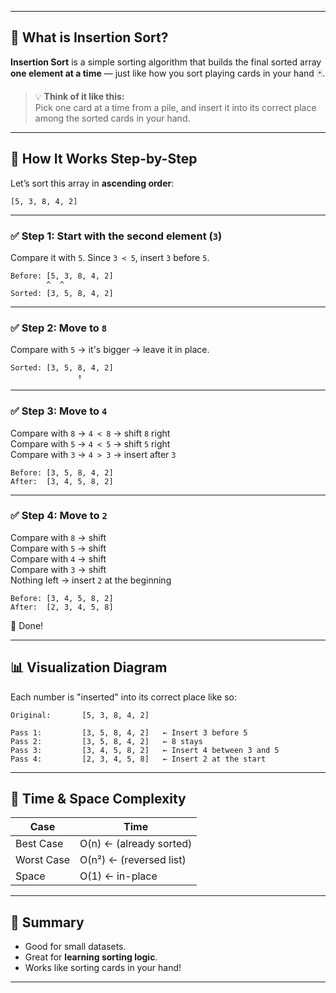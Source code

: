 
---

## 🧠 What is **Insertion Sort**?

**Insertion Sort** is a simple sorting algorithm that builds the final sorted array **one element at a time** — just like how you sort playing cards in your hand 🃏.

> 💡 **Think of it like this:**  
> Pick one card at a time from a pile, and insert it into its correct place among the sorted cards in your hand.

---

## 🎯 How It Works Step-by-Step

Let’s sort this array in **ascending order**:  
```
[5, 3, 8, 4, 2]
```

---

### ✅ Step 1: Start with the second element (`3`)
Compare it with `5`. Since `3 < 5`, insert `3` before `5`.

```
Before: [5, 3, 8, 4, 2]  
        ^  ^
Sorted: [3, 5, 8, 4, 2]
```

---

### ✅ Step 2: Move to `8`
Compare with `5` → it's bigger → leave it in place.

```
Sorted: [3, 5, 8, 4, 2]
               ↑
```

---

### ✅ Step 3: Move to `4`
Compare with `8` → `4 < 8` → shift `8` right  
Compare with `5` → `4 < 5` → shift `5` right  
Compare with `3` → `4 > 3` → insert after `3`

```
Before: [3, 5, 8, 4, 2]  
After:  [3, 4, 5, 8, 2]
```

---

### ✅ Step 4: Move to `2`
Compare with `8` → shift  
Compare with `5` → shift  
Compare with `4` → shift  
Compare with `3` → shift  
Nothing left → insert `2` at the beginning

```
Before: [3, 4, 5, 8, 2]  
After:  [2, 3, 4, 5, 8]
```

🎉 Done!

---

## 📊 Visualization Diagram

Each number is "inserted" into its correct place like so:

```
Original:       [5, 3, 8, 4, 2]

Pass 1:         [3, 5, 8, 4, 2]   ← Insert 3 before 5
Pass 2:         [3, 5, 8, 4, 2]   ← 8 stays
Pass 3:         [3, 4, 5, 8, 2]   ← Insert 4 between 3 and 5
Pass 4:         [2, 3, 4, 5, 8]   ← Insert 2 at the start
```

---

## 🧮 Time & Space Complexity

| Case        | Time     |
|-------------|----------|
| Best Case   | O(n)     ← (already sorted)  
| Worst Case  | O(n²)    ← (reversed list)  
| Space       | O(1)     ← in-place

---

## 🧠 Summary
- Good for small datasets.
- Great for **learning sorting logic**.
- Works like sorting cards in your hand!

---